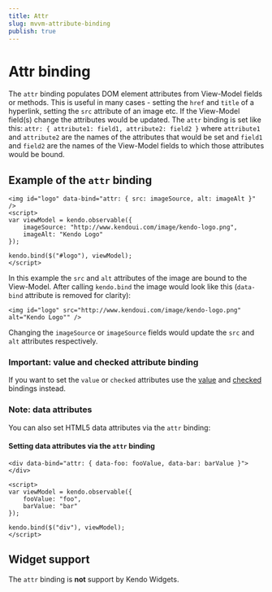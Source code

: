 ```yaml
---
title: Attr
slug: mvvm-attribute-binding
publish: true
---
```


# Attr binding

The `attr` binding populates DOM element attributes from View-Model fields or methods. This is useful in many cases - setting the `href` and `title` of a hyperlink, setting the `src` attribute of an image etc. If the View-Model field(s) change the attributes would be updated. The `attr` binding is set like this: `attr: { attribute1: field1, attribute2: field2 }` where `attribute1` and `attribute2` are the names of the attributes that would be set and `field1` and `field2` are the names of the View-Model fields to which those attributes would be bound.&nbsp;

## Example of the `attr` binding

    <img id="logo" data-bind="attr: { src: imageSource, alt: imageAlt }" />
    <script>
    var viewModel = kendo.observable({
        imageSource: "http://www.kendoui.com/image/kendo-logo.png",
        imageAlt: "Kendo Logo"
    });

    kendo.bind($("#logo"), viewModel);
    </script>


In this example the `src` and `alt` attributes of the image are bound to the View-Model. After calling `kendo.bind` the image would look like this (`data-bind` attribute is removed for clarity):

    <img id="logo" src="http://www.kendoui.com/image/kendo-logo.png" alt="Kendo Logo"" />


Changing the `imageSource` or `imageSource` fields would update the `src` and `alt` attributes respectively.

### Important: value and checked attribute binding

If you want to set the `value` or `checked` attributes use the [value](value) and [checked](checked) bindings instead.

### Note: data attributes

You can also set HTML5 data attributes via the `attr` binding:

#### Setting data attributes via the `attr` binding

    <div data-bind="attr: { data-foo: fooValue, data-bar: barValue }"></div>

    <script>
    var viewModel = kendo.observable({
        fooValue: "foo",
        barValue: "bar"
    });

    kendo.bind($("div"), viewModel);
    </script>

## Widget support

The `attr` binding is **not** support by Kendo Widgets.
